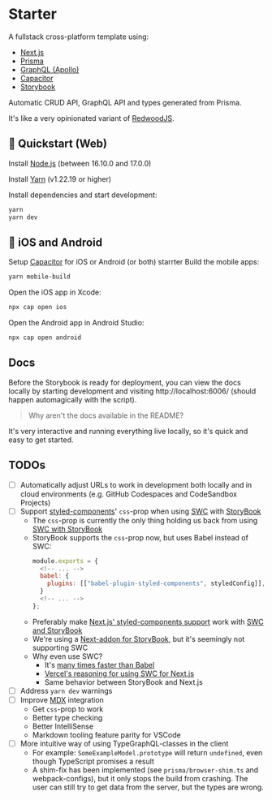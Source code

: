 # Starter

A fullstack cross-platform template using:

- [Next.js](https://nextjs.org/)
- [Prisma](https://www.prisma.io/)
- [GraphQL (Apollo)](https://www.apollographql.com/)
- [Capacitor](https://capacitorjs.com/)
- [Storybook](https://storybook.js.org/)

Automatic CRUD API, GraphQL API and types generated from Prisma.

It's like a very opinionated variant of [RedwoodJS](https://redwoodjs.com/).

## 🚀 Quickstart (Web)

Install [Node.js](https://nodejs.org/en/download/) (between 16.10.0 and 17.0.0)

Install [Yarn](https://yarnpkg.com/en/docs/install) (v1.22.19 or higher)

Install dependencies and start development:

```bash
yarn
yarn dev
```

## 📱 iOS and Android

Setup [Capacitor](https://capacitorjs.com/docs/getting-started) for iOS or Android (or both)
starrter
Build the mobile apps:

```bash
yarn mobile-build
```

Open the iOS app in Xcode:

```bash
npx cap open ios
```

Open the Android app in Android Studio:

```bash
npx cap open android
```

## Docs

Before the Storybook is ready for deployment, you can view the docs locally by starting development and visiting http://localhost:6006/ (should happen automagically with the script).

> Why aren't the docs available in the README?

It's very interactive and running everything live locally, so it's quick and easy to get started.

## TODOs

- [ ] Automatically adjust URLs to work in development both locally and in cloud environments (e.g. GitHub Codespaces and CodeSandbox Projects)
- [ ] Support [styled-components](https://styled-components.com/)' `css`-prop when using [SWC](https://swc.rs/) with [StoryBook](https://storybook.js.org/)
  - The `css`-prop is currently the only thing holding us back from using [SWC with StoryBook](https://nextjs.org/docs/advanced-features/compiler#styled-components)
  - StoryBook supports the `css`-prop now, but uses Babel instead of SWC:
    ```js
    module.exports = {
      <!-- ... -->
      babel: {
        plugins: [["babel-plugin-styled-components", styledConfig]],
      }
      <!-- ... -->
    };
    ```
  - Preferably make [Next.js' styled-components support](https://nextjs.org/docs/advanced-features/compiler#styled-components) work with [SWC and StoryBook](https://nextjs.org/docs/advanced-features/compiler#styled-components)
  - We're using a [Next-addon for StoryBook](https://storybook.js.org/addons/storybook-addon-next/), but it's seemingly not supporting SWC
  - Why even use SWC?
    - It's [many times faster than Babel](https://swc.rs/)
    - [Vercel's reasoning for using SWC for Next.js](https://nextjs.org/docs/advanced-features/compiler#why-swc)
    - Same behavior between StoryBook and Next.js
- [ ] Address `yarn dev` warnings
- [ ] Improve [MDX](https://mdxjs.com/) integration
  - Get `css`-prop to work
  - Better type checking
  - Better IntelliSense
  - Markdown tooling feature parity for VSCode
- [ ] More intuitive way of using TypeGraphQL-classes in the client
  - For example: `SomeExampleModel.prototype` will return `undefined`, even though TypeScript promises a result
  - A shim-fix has been implemented (see `prisma/browser-shim.ts` and webpack-configs), but it only stops the build from crashing. The user can still try to get data from the server, but the types are wrong.
